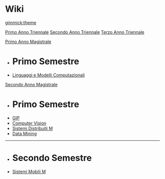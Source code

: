 # Wiki

[gimmick:theme](yeti)

[Primo Anno Triennale](1T.md)
[Secondo Anno Triennale](2T.md)
[Terzo Anno Triennale](3T.md)

[Primo Anno Magistrale]()
  
  * # Primo Semestre
  * [Linguaggi e Modelli Computazionali](1M/linguaggiEModelliM.md)

[Secondo Anno Magistrale]()

  * # Primo Semestre
  * [GIP](2M/GIPM.md)
  * [Computer Vision](2M/computerVisionM.md)
  * [Sistemi Distribuiti M](2M/sistemiDistribuitiM.md)
  * [Data Mining](2M/dataMiningM.md)
  - - - -
  * # Secondo Semestre
  * [Sistemi Mobili M](2M/sistemiMobiliM.md)

